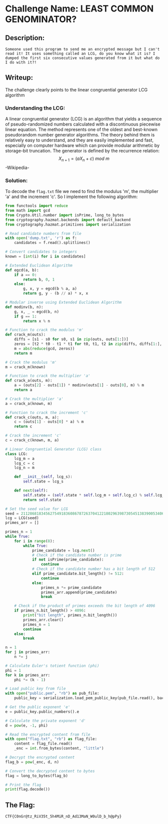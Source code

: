 # Challenge Name: LEAST COMMON GENOMINATOR?

## Description:
```
Someone used this program to send me an encrypted message but I can't read it! It uses something called an LCG, do you know what it is? I dumped the first six consecutive values generated from it but what do I do with it?!
```

## Writeup:
The challenge clearly points to the linear congruential generator LCG algorithm
### Understanding the LCG:
A linear congruential generator (LCG) is an algorithm that yields a sequence of pseudo-randomized numbers calculated with a discontinuous piecewise linear equation. The method represents one of the oldest and best-known pseudorandom number generator algorithms. The theory behind them is relatively easy to understand, and they are easily implemented and fast, especially on computer hardware which can provide modular arithmetic by storage-bit truncation.
The generator is defined by the recurrence relation:
$$ X_{n+1} = (aX_{n} + c) \  mod \ m $$
-Wikipedia-
### Solution:
To decode the `flag.txt` file we need to find the modulus 'm', the multiplier 'a' and the increment 'c'. So I implement the following algorithm:

```python
from functools import reduce
from math import gcd
from Crypto.Util.number import isPrime, long_to_bytes
from cryptography.hazmat.backends import default_backend
from cryptography.hazmat.primitives import serialization

# Read candidate numbers from file
with open('dump.txt', 'r') as f:
    candidates = f.read().splitlines()

# Convert candidates to integers
known = [int(i) for i in candidates]

# Extended Euclidean Algorithm
def egcd(a, b):
    if a == 0:
        return b, 0, 1
    else:
        g, x, y = egcd(b % a, a)
        return g, y - (b // a) * x, x

# Modular inverse using Extended Euclidean Algorithm
def modinv(b, n):
    g, x, _ = egcd(b, n)
    if g == 1:
        return x % n

# Function to crack the modulus 'm'
def crack_m(outs):
    diffs = [s1 - s0 for s0, s1 in zip(outs, outs[1:])]
    zeros = [t2 * t0 - t1 * t1 for t0, t1, t2 in zip(diffs, diffs[1:], diffs[2:])]
    m = abs(reduce(gcd, zeros))
    return m

# Crack the modulus 'm'
m = crack_m(known)

# Function to crack the multiplier 'a'
def crack_a(outs, m):
    a = (outs[2] - outs[1]) * modinv(outs[1] - outs[0], m) % m
    return a

# Crack the multiplier 'a'
a = crack_a(known, m)

# Function to crack the increment 'c'
def crack_c(outs, m, a):
    c = (outs[1] - outs[0] * a) % m
    return c

# Crack the increment 'c'
c = crack_c(known, m, a)

# Linear Congruential Generator (LCG) class
class LCG:
    lcg_m = a
    lcg_c = c
    lcg_n = m

    def __init__(self, lcg_s):
        self.state = lcg_s

    def next(self):
        self.state = (self.state * self.lcg_m + self.lcg_c) % self.lcg_n
        return self.state

# Set the seed value for LCG
seed = 211286818345627549183608678726370412218029639873054513839005340650674982169404937862395980568550063504804783328450267566224937880641772833325018028629959635
lcg = LCG(seed)
primes_arr = []

primes_n = 1
while True:
    for i in range(8):
        while True:
            prime_candidate = lcg.next()
            # Check if the candidate number is prime
            if not isPrime(prime_candidate):
                continue
            # Check if the candidate number has a bit length of 512
            elif prime_candidate.bit_length() != 512:
                continue
            else:
                primes_n *= prime_candidate
                primes_arr.append(prime_candidate)
                break

    # Check if the product of primes exceeds the bit length of 4096
    if primes_n.bit_length() > 4096:
        print("bit length", primes_n.bit_length())
        primes_arr.clear()
        primes_n = 1
        continue
    else:
        break

n = 1
for j in primes_arr:
    n *= j

# Calculate Euler's totient function (phi)
phi = 1
for k in primes_arr:
    phi *= (k - 1)

# Load public key from file
with open("public.pem", "rb") as pub_file:
    public_key = serialization.load_pem_public_key(pub_file.read(), backend=default_backend())

# Get the public exponent 'e'
e = public_key.public_numbers().e

# Calculate the private exponent 'd'
d = pow(e, -1, phi)

# Read the encrypted content from file
with open("flag.txt", "rb") as flag_file:
    content = flag_file.read()
    _enc = int.from_bytes(content, "little")

# Decrypt the encrypted content
flag_b = pow(_enc, d, n)

# Convert the decrypted content to bytes
flag = long_to_bytes(flag_b)

# Print the flag
print(flag.decode())
```

## The Flag:
```CTF{C0nGr@tz_RiV35t_5h4MiR_nD_Ad13MaN_W0ulD_b_h@pPy}```